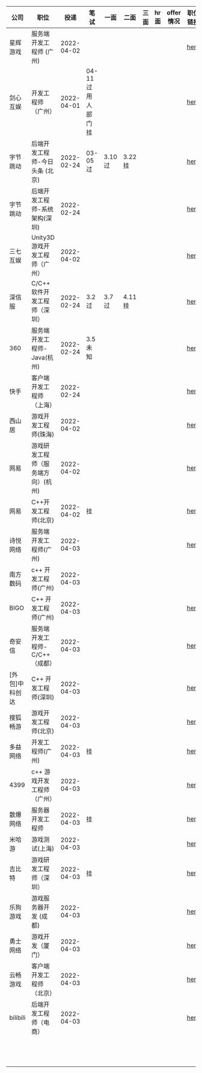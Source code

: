 | 公司           | 职位                               | 投递       | 笔试                | 一面    | 二面   | 三面 | hr 面 | offer 情况 | 职位链接                                                     |
| -------------- | ---------------------------------- | ---------- | ------------------- | ------- | ------ | ---- | ----- | ---------- | ------------------------------------------------------------ |
| 星辉游戏       | 服务端开发工程师 (广州)            | 2022-04-02 |                     |         |        |      |       |            | [here](https://rastargame.zhiye.com/Portal/Apply/Index)      |
| 剑心互娱       | 开发工程师（广州）                 | 2022-04-01 | 04-11 过 用人部门挂 |         |        |      |       |            | [here](https://app.mokahr.com/campus_apply/ijianxin/6390#/candidateHome/applications) |
| 字节跳动       | 后端开发工程师-今日头条 (北京)     | 2022-02-24 | 03-05过             | 3.10 过 | 3.22挂 |      |       |            | [here](https://jobs.bytedance.com/campus/position/application?utm_source=SEMbaidu&utm_device=pc&utm_keyword=20220009) |
| 字节跳动       | 后端开发工程师-系统架构(深圳)      | 2022-02-24 |                     |         |        |      |       |            | [here](https://jobs.bytedance.com/campus/position/application?utm_source=SEMbaidu&utm_device=pc&utm_keyword=20220009) |
| 三七互娱       | Unity3D游戏开发工程师（广州）      | 2022-04-02 |                     |         |        |      |       |            | [here](https://app.mokahr.com/campus_apply/37/25238#/candidateHome/applications) |
| 深信服         | C/C++ 软件开发工程师（深圳）       | 2022-02-24 | 3.2过               | 3.7过   | 4.11挂 |      |       |            | [here](https://app.mokahr.com/m/candidate/applications/deliver-query/sangfor) |
| 360            | 服务端开发工程师-Java(杭州)        | 2022-02-24 | 3.5 未知            |         |        |      |       |            | [here](https://app.mokahr.com/campus-recruitment/360campus/44855#/candidateHome/applications) |
| 快手           | 客户端开发工程师（上海）           | 2022-02-24 |                     |         |        |      |       |            | [here](https://campus.kuaishou.cn/recruit/campus/e/#/campus/my-apply) |
| 西山居         | 游戏开发工程师(珠海)               | 2022-04-02 |                     |         |        |      |       |            | [here](https://app.mokahr.com/campus-recruitment/xishanju/37430#/candidateHome/resume) |
| 网易           | 游戏研发工程师（服务端方向）(杭州) | 2022-04-02 |                     |         |        |      |       |            | [here](https://campus.163.com/app/personal/apply)            |
| 网易           | C++开发工程师(北京)                | 2022-04-02 | 挂                  |         |        |      |       |            | [here](https://campus.163.com/app/personal/apply)            |
| 诗悦网络       | 服务端开发工程师(广州)             | 2022-04-03 |                     |         |        |      |       |            | [here](https://shiyue.zhiye.com/Portal/Apply/Index)          |
| 南方数码       | c++ 开发工程师(广州)               | 2022-04-03 |                     |         |        |      |       |            |                                                              |
| BIGO           | C++ 开发工程师(广州)               | 2022-04-03 |                     |         |        |      |       |            | [here](https://campus.bigo.sg/campus_apply/bigo/1018/#/candidateHome/applications) |
| 奇安信         | 服务端开发工程师-C/C++（成都）     | 2022-04-03 |                     |         |        |      |       |            | [here](https://app.mokahr.com/campus_apply/qianxin/29182#/candidateHome/applications) |
| [外包]中科创达 | C++ 开发工程师(深圳)               | 2022-04-03 |                     |         |        |      |       |            | [here](http://www.hotjob.cn/wt/ThunderSoft/web/index/applyPositionN300!listApplyPosition?brandCode=1&operational=87cc89bf2b7138d31fd5ea14b6d7d3f92448a040011f2f65434827aabc5b9903461446058d20047bdebee9cb6d0c560020592af662495b9563552e04f1d7df1afb2a7a237f60c486e0989510b820b5c549d64939fb4052decffe00a8caf8ce9989958b9f93eef76e) |
| 搜狐畅游       | 游戏开发工程师(北京)               | 2022-04-03 |                     |         |        |      |       |            | [here](https://app.mokahr.com/campus-recruitment/cyou-inc/42233#/candidateHome/applications) |
| 多益网络       | 开发工程师(广州)                   | 2022-04-03 | 挂                  |         |        |      |       |            | [here](https://xz.duoyi.com/center/center.html#applynotify)  |
| 4399           | c++ 游戏开发工程师（广州）         | 2022-04-03 |                     |         |        |      |       |            | [here](https://hr.4399om.com/main/?r=userCenter/index)       |
| 散爆网络       | 服务器开发工程师                   | 2022-04-03 | 挂                  |         |        |      |       |            | [here](https://campus.sunborngame.com/campus_apply/micateam/6176/#/candidateHome/applications) |
| 米哈游         | 游戏测试(上海)                     | 2022-04-03 |                     |         |        |      |       |            | [here](https://join.mihoyo.com/campus-recruitment/mihoyo/43182/#/candidateHome/applications) |
| 吉比特         | 游戏研发工程师（深圳）             | 2022-04-03 | 挂                  |         |        |      |       |            | [here](https://campus.g-bits.com/pc/me)                      |
| 乐狗游戏       | 游戏服务器开发 (成都)              | 2022-04-03 |                     |         |        |      |       |            | [here](https://app.mokahr.com/campus_apply/legougames/6163#/candidateHome/applications) |
| 勇士网络       | 游戏开发（厦门）                   | 2022-04-03 |                     |         |        |      |       |            | [here](https://www.ys4fun.com/campus/user)                   |
| 云畅游戏       | 客户端开发工程师（北京）           | 2022-04-03 |                     |         |        |      |       |            | [here](https://app.mokahr.com/campus_apply/yunchanggame/4008#/candidateHome/applications) |
| bilibili       | 后端开发工程师（电商）             | 2022-04-03 |                     |         |        |      |       |            | [here](https://jobs.bilibili.com/campus/records)             |
|                |                                    |            |                     |         |        |      |       |            |                                                              |
|                |                                    |            |                     |         |        |      |       |            |                                                              |
|                |                                    |            |                     |         |        |      |       |            |                                                              |
|                |                                    |            |                     |         |        |      |       |            |                                                              |
|                |                                    |            |                     |         |        |      |       |            |                                                              |
|                |                                    |            |                     |         |        |      |       |            |                                                              |
|                |                                    |            |                     |         |        |      |       |            |                                                              |
|                |                                    |            |                     |         |        |      |       |            |                                                              |
|                |                                    |            |                     |         |        |      |       |            |                                                              |
|                |                                    |            |                     |         |        |      |       |            |                                                              |
|                |                                    |            |                     |         |        |      |       |            |                                                              |
|                |                                    |            |                     |         |        |      |       |            |                                                              |
|                |                                    |            |                     |         |        |      |       |            |                                                              |

